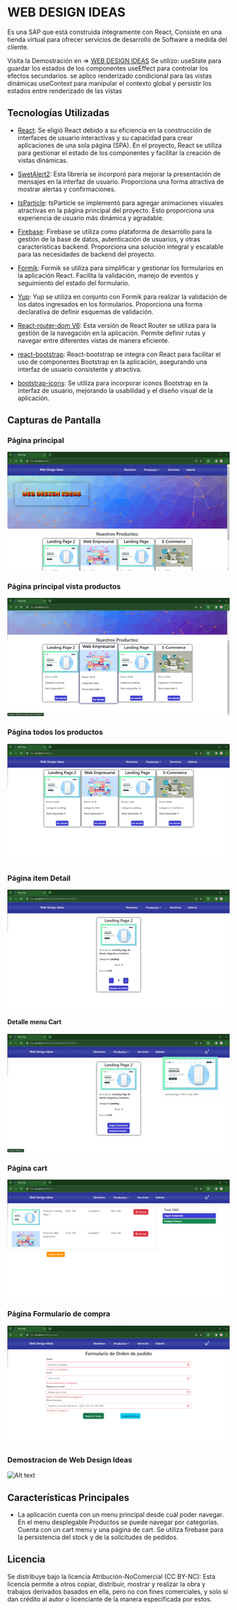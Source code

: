 # WEB DESIGN IDEAS

Es una SAP que está construida íntegramente con React, Consiste en una tienda virtual para ofrecer servicios de desarrollo de Software a medida del cliente.

Visita la Demostración en => [WEB DESIGN IDEAS](https://preentrega-finochioadrian-react.vercel.app/)
Se utilizo:
 useState para guardar los estados de los componentes
 useEffect para controlar los efectos secundarios.
 se aplico renderizado condicional para las vistas dinámicas
 useContext para manipular el contexto global y persistir los estados entre renderizado de las vistas

## Tecnologías Utilizadas

- [React](https://es.reactjs.org/): Se eligió React debido a su eficiencia en la construcción de interfaces de usuario interactivas y su capacidad para crear aplicaciones de una sola página (SPA). En el proyecto, React se utiliza para gestionar el estado de los componentes y facilitar la creación de vistas dinámicas.

- [SwetAlert2](https://sweetalert2.github.io/): Esta librería se incorporó para mejorar la presentación de mensajes en la interfaz de usuario. Proporciona una forma atractiva de mostrar alertas y confirmaciones.

- [tsParticle](https://particles.js.org/): tsParticle se implementó para agregar animaciones visuales atractivas en la página principal del proyecto. Esto proporciona una experiencia de usuario más dinámica y agradable.

- [Firebase](https://firebase.google.com/?hl=es): Firebase se utiliza como plataforma de desarrollo para la gestión de la base de datos, autenticación de usuarios, y otras características backend. Proporciona una solución integral y escalable para las necesidades de backend del proyecto.

- [Formik](https://formik.org/): Formik se utiliza para simplificar y gestionar los formularios en la aplicación React. Facilita la validación, manejo de eventos y seguimiento del estado del formulario.

- [Yup](https://github.com/jquense/yup/tree/pre-v1): Yup se utiliza en conjunto con Formik para realizar la validación de los datos ingresados en los formularios. Proporciona una forma declarativa de definir esquemas de validación.

- [React-router-dom V6](https://reactrouter.com/en/main): Esta versión de React Router se utiliza para la gestión de la navegación en la aplicación. Permite definir rutas y navegar entre diferentes vistas de manera eficiente.

- [react-bootstrap](https://react-bootstrap.github.io/): React-bootstrap se integra con React para facilitar el uso de componentes Bootstrap en la aplicación, asegurando una interfaz de usuario consistente y atractiva.

- [bootstrap-icons](https://icons.getbootstrap.com/): Se utiliza para incorporar iconos Bootstrap en la interfaz de usuario, mejorando la usabilidad y el diseño visual de la aplicación.

## Capturas de Pantalla

### Página principal

![Alt text](image.png)

### Página principal vista productos

![Alt text](image-1.png)

### Página todos los productos

![Alt text](image-2.png)

### Página item Detail

![Alt text](image-3.png)

#### Detalle menu Cart

![Alt text](image-4.png)

### Página cart

![Alt text](image-5.png)

### Página Formulario de compra

![Alt text](image-6.png)

### Demostracion de Web Design Ideas

![Alt text](WebDesignIdeas.gif)

## Características Principales

- La aplicación cuenta con un menu principal desde cuál poder navegar.
En el menu desplegable Productos se puede navegar por categorías.
Cuenta con un cart menu y una página de cart.
Se utiliza firebase para la persistencia del stock y de la solicitudes de pedidos.

## Licencia

Se distribuye bajo la licencia  Atribución-NoComercial (CC BY-NC): Esta licencia permite a otros copiar, distribuir, mostrar y realizar la obra y trabajos derivados basados en ella, pero no con fines comerciales, y solo si dan crédito al autor o licenciante de la manera especificada por estos.
